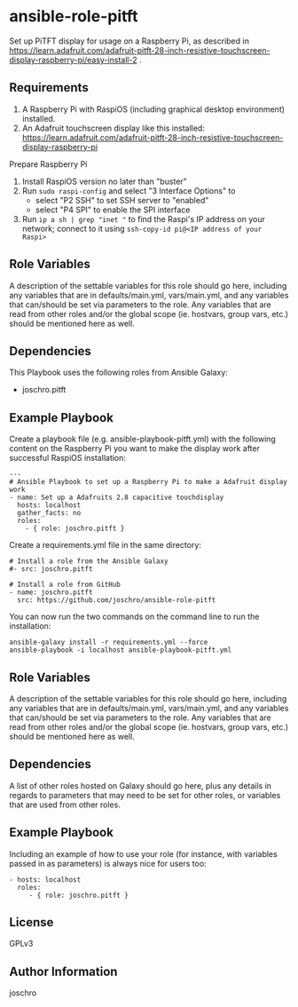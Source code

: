 ansible-role-pitft
==================

Set up PiTFT display for usage on a Raspberry Pi, as described in https://learn.adafruit.com/adafruit-pitft-28-inch-resistive-touchscreen-display-raspberry-pi/easy-install-2 .


Requirements
------------

1. A Raspberry Pi with RaspiOS (including graphical desktop environment) installed.
2. An Adafruit touchscreen display like this installed: https://learn.adafruit.com/adafruit-pitft-28-inch-resistive-touchscreen-display-raspberry-pi

Prepare Raspberry Pi
1. Install RaspiOS version no later than "buster"
2. Run ```sudo raspi-config``` and select "3 Interface Options" to
      * select "P2 SSH" to set SSH server to "enabled"
      * select "P4 SPI" to enable the SPI interface
3. Run ```ip a sh | grep "inet "``` to find the Raspi's IP address on your network; connect to it using ```ssh-copy-id pi@<IP address of your Raspi>```


Role Variables
--------------

A description of the settable variables for this role should go here, including any variables that are in defaults/main.yml, vars/main.yml, and any variables that can/should be set via parameters to the role. Any variables that are read from other roles and/or the global scope (ie. hostvars, group vars, etc.) should be mentioned here as well.

Dependencies
------------

This Playbook uses the following roles from Ansible Galaxy:
  - joschro.pitft

Example Playbook
----------------

Create a playbook file (e.g. ansible-playbook-pitft.yml) with the following content on the Raspberry Pi you want to make the display work after successful RaspiOS installation:
```
---
# Ansible Playbook to set up a Raspberry Pi to make a Adafruit display work
- name: Set up a Adafruits 2.8 capacitive touchdisplay
  hosts: localhost
  gather_facts: no
  roles:
    - { role: joschro.pitft }
```
Create a requirements.yml file in the same directory:
```
# Install a role from the Ansible Galaxy
#- src: joschro.pitft

# Install a role from GitHub
- name: joschro.pitft
  src: https://github.com/joschro/ansible-role-pitft
```

You can now run the two commands on the command line to run the installation:
```
ansible-galaxy install -r requirements.yml --force
ansible-playbook -i localhost ansible-playbook-pitft.yml
```


Role Variables
--------------

A description of the settable variables for this role should go here, including any variables that are in defaults/main.yml, vars/main.yml, and any variables that can/should be set via parameters to the role. Any variables that are read from other roles and/or the global scope (ie. hostvars, group vars, etc.) should be mentioned here as well.

Dependencies
------------

A list of other roles hosted on Galaxy should go here, plus any details in regards to parameters that may need to be set for other roles, or variables that are used from other roles.

Example Playbook
----------------

Including an example of how to use your role (for instance, with variables passed in as parameters) is always nice for users too:

    - hosts: localhost
      roles:
         - { role: joschro.pitft }


License
-------

GPLv3

Author Information
------------------

joschro
